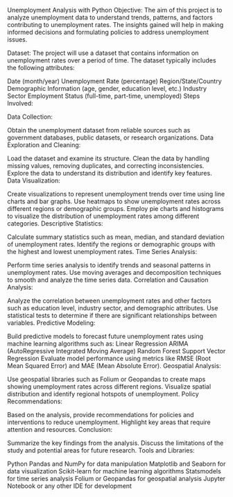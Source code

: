 Unemployment Analysis with Python
Objective:
The aim of this project is to analyze unemployment data to understand trends, patterns, and factors contributing to unemployment rates. The insights gained will help in making informed decisions and formulating policies to address unemployment issues.

Dataset:
The project will use a dataset that contains information on unemployment rates over a period of time. The dataset typically includes the following attributes:

Date (month/year)
Unemployment Rate (percentage)
Region/State/Country
Demographic Information (age, gender, education level, etc.)
Industry Sector
Employment Status (full-time, part-time, unemployed)
Steps Involved:

Data Collection:

Obtain the unemployment dataset from reliable sources such as government databases, public datasets, or research organizations.
Data Exploration and Cleaning:

Load the dataset and examine its structure.
Clean the data by handling missing values, removing duplicates, and correcting inconsistencies.
Explore the data to understand its distribution and identify key features.
Data Visualization:

Create visualizations to represent unemployment trends over time using line charts and bar graphs.
Use heatmaps to show unemployment rates across different regions or demographic groups.
Employ pie charts and histograms to visualize the distribution of unemployment rates among different categories.
Descriptive Statistics:

Calculate summary statistics such as mean, median, and standard deviation of unemployment rates.
Identify the regions or demographic groups with the highest and lowest unemployment rates.
Time Series Analysis:

Perform time series analysis to identify trends and seasonal patterns in unemployment rates.
Use moving averages and decomposition techniques to smooth and analyze the time series data.
Correlation and Causation Analysis:

Analyze the correlation between unemployment rates and other factors such as education level, industry sector, and demographic attributes.
Use statistical tests to determine if there are significant relationships between variables.
Predictive Modeling:

Build predictive models to forecast future unemployment rates using machine learning algorithms such as:
Linear Regression
ARIMA (AutoRegressive Integrated Moving Average)
Random Forest
Support Vector Regression
Evaluate model performance using metrics like RMSE (Root Mean Squared Error) and MAE (Mean Absolute Error).
Geospatial Analysis:

Use geospatial libraries such as Folium or Geopandas to create maps showing unemployment rates across different regions.
Visualize spatial distribution and identify regional hotspots of unemployment.
Policy Recommendations:

Based on the analysis, provide recommendations for policies and interventions to reduce unemployment.
Highlight key areas that require attention and resources.
Conclusion:

Summarize the key findings from the analysis.
Discuss the limitations of the study and potential areas for future research.
Tools and Libraries:

Python
Pandas and NumPy for data manipulation
Matplotlib and Seaborn for data visualization
Scikit-learn for machine learning algorithms
Statsmodels for time series analysis
Folium or Geopandas for geospatial analysis
Jupyter Notebook or any other IDE for development
